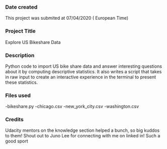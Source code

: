 ### Date created
This project was submited at 07/04/2020 ( European Time)

### Project Title
Explore US Bikeshare Data


### Description
Python code to import US bike share data and answer interesting questions about it by computing descriptive statistics. It also writes a script that takes in raw input to create an interactive experience in the terminal to present these statistics.


### Files used
-bikeshare.py
-chicago.csv
-new_york_city.csv
-washington.csv

### Credits
Udacity mentors on the knowledge section helped a bunch, so big kuddos to them!
Shout out to Juno Lee for connecting with me on linked in! Such a good sport

